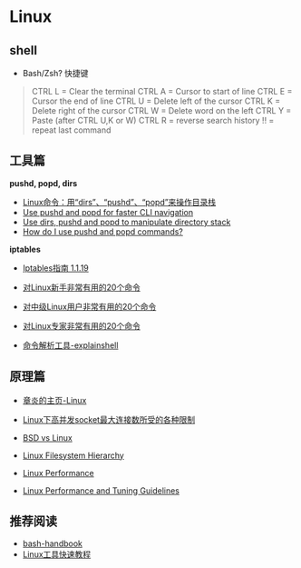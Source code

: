 # Linux

## shell

- Bash/Zsh? 快捷键

> CTRL L = Clear the terminal
> CTRL A = Cursor to start of line
> CTRL E = Cursor the end of line
> CTRL U = Delete left of the cursor 
> CTRL K = Delete right of the cursor
> CTRL W = Delete word on the left
> CTRL Y = Paste (after CTRL U,K or W) 
> CTRL R = reverse search history
> !! = repeat last command

## 工具篇

**pushd, popd, dirs**

- [Linux命令：用“dirs”、“pushd”、“popd”来操作目录栈](http://www.itivy.com/linux/archive/2012/3/1/linux-dirs-pushd-popd-stack.html)
- [Use pushd and popd for faster CLI navigation](http://www.eriwen.com/bash/pushd-and-popd/)
- [Use dirs, pushd and popd to manipulate directory stack](http://linux.101hacks.com/cd-command/dirs-pushd-popd/)
- [How do I use pushd and popd commands?](http://unix.stackexchange.com/questions/77077/how-do-i-use-pushd-and-popd-commands)

**iptables**

- [Iptables指南 1.1.19](https://www.frozentux.net/iptables-tutorial/cn/iptables-tutorial-cn-1.1.19.html)

- [对Linux新手非常有用的20个命令](http://www.oschina.net/translate/useful-linux-commands-for-newbies)
- [对中级Linux用户非常有用的20个命令](http://www.oschina.net/translate/20-advanced-commands-for-middle-level-linux-users)
- [对Linux专家非常有用的20个命令](http://www.oschina.net/translate/20-advanced-commands-for-linux-experts)

- [命令解析工具-explainshell](http://explainshell.com/)


## 原理篇

- [章炎的主页-Linux](http://dirlt.com/linux.html)
- [Linux下高并发socket最大连接数所受的各种限制](http://blog.sae.sina.com.cn/archives/1988)
- [BSD vs Linux](http://www.over-yonder.net/~fullermd/rants/bsd4linux/01)

- [Linux Filesystem Hierarchy](http://www.tldp.org/LDP/Linux-Filesystem-Hierarchy/html/)

- [Linux Performance](http://www.brendangregg.com/linuxperf.html)
- [Linux Performance and Tuning Guidelines](http://www.redbooks.ibm.com/redpapers/pdfs/redp4285.pdf)

## 推荐阅读

- [bash-handbook](https://github.com/denysdovhan/bash-handbook)
- [Linux工具快速教程](http://linuxtools-rst.readthedocs.io/zh_CN/latest/index.html)


